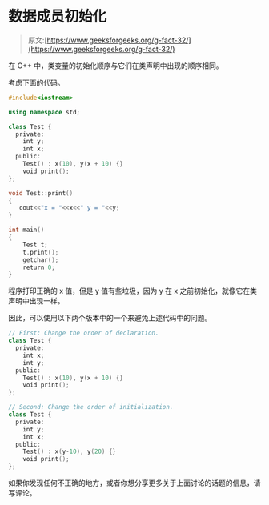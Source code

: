 # 数据成员初始化

> 原文:[https://www.geeksforgeeks.org/g-fact-32/](https://www.geeksforgeeks.org/g-fact-32/)

在 C++ 中，类变量的初始化顺序与它们在类声明中出现的顺序相同。

考虑下面的代码。

```cpp
#include<iostream>

using namespace std;

class Test {
  private:    
    int y;
    int x;    
  public:
    Test() : x(10), y(x + 10) {}
    void print();
};

void Test::print()
{ 
   cout<<"x = "<<x<<" y = "<<y; 
}

int main()
{
    Test t;
    t.print();
    getchar();
    return 0;    
}
```

程序打印正确的 x 值，但是 y 值有些垃圾，因为 y 在 x 之前初始化，就像它在类声明中出现一样。

因此，可以使用以下两个版本中的一个来避免上述代码中的问题。

```cpp
// First: Change the order of declaration.
class Test {
  private:    
    int x;    
    int y;
  public:
    Test() : x(10), y(x + 10) {}
    void print();
};
```

```cpp
// Second: Change the order of initialization.
class Test {
  private:    
    int y;
    int x;    
  public:
    Test() : x(y-10), y(20) {}
    void print();
};
```

如果你发现任何不正确的地方，或者你想分享更多关于上面讨论的话题的信息，请写评论。